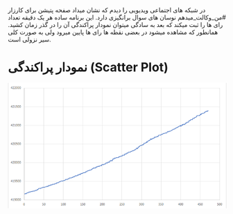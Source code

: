 در شبکه های اجتماعی ویدیویی را دیدم که نشان میداد صفحه پتیشن برای کارزار #من_وکالت_میدهم نوسان های سوال برانگیزی دارد. این برنامه ساده هر یک دقیقه تعداد رای ها را ثبت میکند که بعد به سادگی میتوان نمودار پراکندگی آن را در گذر زمان کشید.
همانطور که مشاهده میشود در بعضی نقطه ها رای ها پایین میرود ولی به صورت کلی سیر نزولی است.

# نمودار پراکندگی (Scatter Plot)

![scatter-plot](./iran.png)

